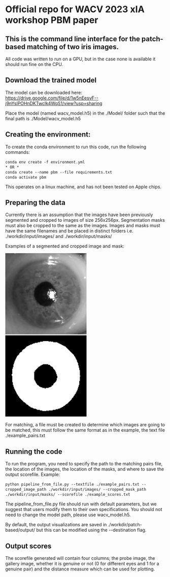 # Official repo for WACV 2023 xIA workshop PBM paper

## This is the command line interface for the patch-based matching of two iris images.

All code was written to run on a GPU, but in the case none is available it should run fine on the CPU.

## Download the trained model

The model can be downloaded here:
https://drive.google.com/file/d/1w5nEesvF--j9nYslPOHnDKTwcIk4WqS1/view?usp=sharing

Place the model (named wacv_model.h5) in the ./Model/ folder such that the final path is ./Model/wacv_model.h5 

## Creating the environment:

To create the conda environment to run this code, run the following commands:
````
conda env create -f environment.yml
* OR *
conda create --name pbm --file requirements.txt
conda activate pbm
````
This operates on a linux machine, and has not been tested on Apple chips.

## Preparing the data

Currently there is an assumption that the images have been previously segmented and cropped to images of size 256x256px. Segmentation masks must also be cropped to the same as the images. Images and masks must have the same filenames and be placed in distinct folders i.e. ./workdir/input/images/ and ./workdir/input/masks/

Examples of a segmented and cropped image and mask:

![Alt text](./workdir/input/images/9015L_1_2.png?raw=true "Cropped Image")
![Alt text](./workdir/input/masks/9015L_1_2.png?raw=true "Cropped Mask")

For matching, a file must be created to determine which images are going to be matched, this must follow the same format as in the example, the text file ./example_pairs.txt

## Running the code

To run the program, you need to specify the path to the matching pairs file, the location of the images, the location of the masks, and where to save the output scorefile. Example:

````
python pipeline_from_file.py --textfile ./example_pairs.txt --cropped_image_path ./workdir/input/images/ --cropped_mask_path ./workdir/input/masks/ --scorefile ./example_scores.txt
````

The pipeline_from_file.py file should run with default parameters, but we suggest that users modify them to their own specifications. You should not need to change the model path, please use wacv_model.h5.

By default, the output visualizations are saved in ./workdir/patch-based/output/ but this can be modified using the --destination flag.

## Output scores

The scorefile generated will contain four columns; the probe image, the gallery image, whether it is genuine or not (0 for different eyes and 1 for a genuine pair) and the distance measure which can be used for plotting.
